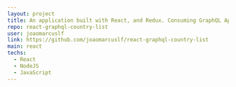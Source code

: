 ```yaml
---
layout: project
title: An application built with React, and Redux. Consuming GraphQL Api.
repo: react-graphql-country-list
user: joaomarcuslf
link: https://github.com/joaomarcuslf/react-graphql-country-list
main: react
techs:
  - React
  - NodeJS
  - JavaScript
---
```

